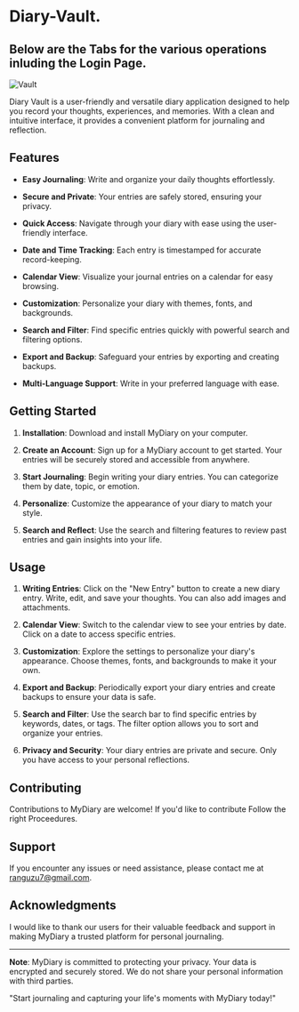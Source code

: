 # Diary-Vault.
##  Below are  the Tabs for the various operations inluding the Login Page. 
![Vault](https://github.com/RoggersAnguzu/Diary-Vault/assets/141458053/8946ac14-a253-44bf-8cd8-2612ad10ed2e)

Diary Vault is a user-friendly and versatile diary application designed to help you record your thoughts, experiences, and memories. With a clean and intuitive interface, it provides a convenient platform for journaling and reflection.

## Features

- **Easy Journaling**: Write and organize your daily thoughts effortlessly.

- **Secure and Private**: Your entries are safely stored, ensuring your privacy.

- **Quick Access**: Navigate through your diary with ease using the user-friendly interface.

- **Date and Time Tracking**: Each entry is timestamped for accurate record-keeping.

- **Calendar View**: Visualize your journal entries on a calendar for easy browsing.

- **Customization**: Personalize your diary with themes, fonts, and backgrounds.

- **Search and Filter**: Find specific entries quickly with powerful search and filtering options.

- **Export and Backup**: Safeguard your entries by exporting and creating backups.

- **Multi-Language Support**: Write in your preferred language with ease.

## Getting Started

1. **Installation**: Download and install MyDiary on your computer.

2. **Create an Account**: Sign up for a MyDiary account to get started. Your entries will be securely stored and accessible from anywhere.

3. **Start Journaling**: Begin writing your diary entries. You can categorize them by date, topic, or emotion.

4. **Personalize**: Customize the appearance of your diary to match your style.

5. **Search and Reflect**: Use the search and filtering features to review past entries and gain insights into your life.

## Usage

1. **Writing Entries**: Click on the "New Entry" button to create a new diary entry. Write, edit, and save your thoughts. You can also add images and attachments.

2. **Calendar View**: Switch to the calendar view to see your entries by date. Click on a date to access specific entries.

3. **Customization**: Explore the settings to personalize your diary's appearance. Choose themes, fonts, and backgrounds to make it your own.

4. **Export and Backup**: Periodically export your diary entries and create backups to ensure your data is safe.

5. **Search and Filter**: Use the search bar to find specific entries by keywords, dates, or tags. The filter option allows you to sort and organize your entries.

6. **Privacy and Security**: Your diary entries are private and secure. Only you have access to your personal reflections.

## Contributing

Contributions to MyDiary are welcome! If you'd like to contribute Follow the right Proceedures.

## Support

If you encounter any issues or need assistance, please contact me at ranguzu7@gmail.com.

## Acknowledgments

I would like to thank our users for their valuable feedback and support in making MyDiary a trusted platform for personal journaling.

---

**Note**: MyDiary is committed to protecting your privacy. Your data is encrypted and securely stored. We do not share your personal information with third parties.

"Start journaling and capturing your life's moments with MyDiary today!"




